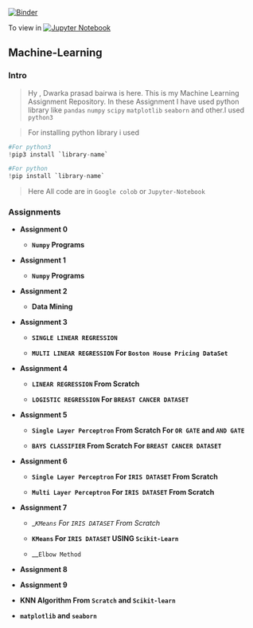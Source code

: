 [![Binder](https://mybinder.org/badge_logo.svg)](https://mybinder.org/v2/gh/dp1706/Machine-Learning/HEAD) 

To view in [![Jupyter Notebook](https://jupyter.org/assets/main-logo.svg)](https://nbviewer.jupyter.org/github/dp1706/Machine-Learning/tree/master/)

## Machine-Learning


### Intro
       
 >  Hy , Dwarka prasad bairwa is here. This is my Machine Learning Assignment Repository. In these Assignment I have used  python library like `pandas` `numpy` `scipy` `matplotlib` `seaborn` and other.I used `python3`
   
  > For installing python library i used 
  ```python
  #For python3
  !pip3 install `library-name`
  
  #For python
  !pip install `library-name`
  
  ```
> Here All code are in `Google colob` or `Jupyter-Notebook`


### Assignments

   * **Assignment 0**
   
       * __`Numpy` Programs__

   * **Assignment 1**
   
       * __`Numpy` Programs__

   * **Assignment 2**
   
       * __Data Mining__

   * **Assignment 3**
   
       * __`SINGLE LINEAR REGRESSION`__
       
       * __`MULTI LINEAR REGRESSION` For `Boston House Pricing DataSet`__
   
   * **Assignment 4**
   
     * __`LINEAR REGRESSION` From Scratch__
     
     * __`LOGISTIC REGRESSION` For `BREAST CANCER DATASET`__
   
   * **Assignment 5**
   
     * __`Single Layer Perceptron` From Scratch For `OR GATE` and `AND GATE`__
     
     * __`BAYS CLASSIFIER` From Scratch For `BREAST CANCER DATASET`__
       
   * **Assignment 6**
     
     * __`Single Layer Perceptron` For `IRIS DATASET` From Scratch__
     
     * __`Multi Layer Perceptron` For `IRIS DATASET` From Scratch__
     
   * __Assignment 7__
   
       * __`KMeans` For `IRIS DATASET` From Scratch_
       
       * __`KMeans` For `IRIS DATASET` USING `Scikit-Learn`__
       
       * __`Elbow Method`
   
   * __Assignment 8__
   
   * __Assignment 9__
     
   * **KNN Algorithm From `Scratch` and `Scikit-learn`**
       
   * **`matplotlib` and `seaborn`**




